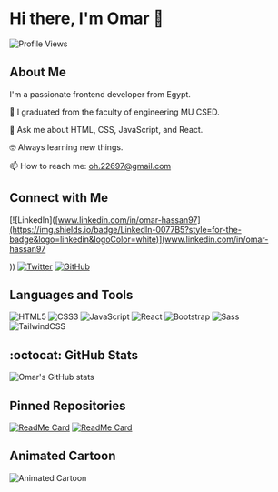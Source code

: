 # Hi there, I'm Omar 👋

![Profile Views](https://komarev.com/ghpvc/?username=your-username&color=blue)

## About Me

I'm a passionate frontend developer from Egypt.

🏫 I graduated from the faculty of engineering MU CSED.

💬 Ask me about HTML, CSS, JavaScript, and React.

🤓 Always learning new things.

📫 How to reach me: [oh.22697@gmail.com](mailto:oh.22697@gmail.com)

## Connect with Me

[![LinkedIn]([www.linkedin.com/in/omar-hassan97](https://img.shields.io/badge/LinkedIn-0077B5?style=for-the-badge&logo=linkedin&logoColor=white)](www.linkedin.com/in/omar-hassan97

))
[![Twitter](https://img.shields.io/badge/Twitter-1DA1F2?style=for-the-badge&logo=twitter&logoColor=white)](https://twitter.com/your-twitter-handle)
[![GitHub](https://img.shields.io/badge/GitHub-181717?style=for-the-badge&logo=github&logoColor=white)](https://github.com/your-username)

## Languages and Tools

![HTML5](https://img.shields.io/badge/HTML5-E34F26?style=for-the-badge&logo=html5&logoColor=white)
![CSS3](https://img.shields.io/badge/CSS3-1572B6?style=for-the-badge&logo=css3&logoColor=white)
![JavaScript](https://img.shields.io/badge/JavaScript-F7DF1E?style=for-the-badge&logo=javascript&logoColor=black)
![React](https://img.shields.io/badge/React-61DAFB?style=for-the-badge&logo=react&logoColor=black)
![Bootstrap](https://img.shields.io/badge/Bootstrap-563D7C?style=for-the-badge&logo=bootstrap&logoColor=white)
![Sass](https://img.shields.io/badge/Sass-CC6699?style=for-the-badge&logo=sass&logoColor=white)
![TailwindCSS](https://img.shields.io/badge/Tailwind_CSS-38B2AC?style=for-the-badge&logo=tailwind-css&logoColor=white)

## :octocat: GitHub Stats

![Omar's GitHub stats](https://github-readme-stats.vercel.app/api?username=your-username&show_icons=true&theme=radical)

## Pinned Repositories

<!-- Pinned Repositories Start -->
[![ReadMe Card](https://github-readme-stats.vercel.app/api/pin/?username=your-username&repo=your-repo)](https://github.com/your-username/your-repo)
[![ReadMe Card](https://github-readme-stats.vercel.app/api/pin/?username=your-username&repo=your-repo)](https://github.com/your-username/your-repo)
<!-- Pinned Repositories End -->

## Animated Cartoon

![Animated Cartoon](https://your-cdn-link/animated-cartoon.gif)
